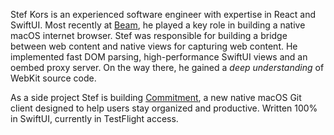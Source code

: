 Stef Kors is an experienced software engineer with expertise in React and SwiftUI. Most recently at [Beam](https://beamapp.co/), he played a key role in building a native macOS internet browser. Stef was responsible for building a bridge between web content and native views for capturing web content. He implemented fast DOM parsing, high-performance SwiftUI views and an oembed proxy server. On the way there, he gained a <i>deep understanding</i> of WebKit source code.

As a side project Stef is building [Commitment](/commitment), a new native macOS Git client designed to help users stay organized and productive. Written 100% in SwiftUI, currently in TestFlight access.

